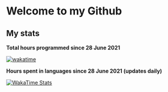 # Welcome to my Github

## My stats

**Total hours programmed since 28 June 2021**

[![wakatime](https://wakatime.com/badge/user/406ac065-c6a8-4e08-9b45-a20ad1bd5e8b.svg)](https://wakatime.com/@406ac065-c6a8-4e08-9b45-a20ad1bd5e8b)

**Hours spent in languages since 28 June 2021 (updates daily)**

[![WakaTime Stats](https://wakatime.com/share/@406ac065-c6a8-4e08-9b45-a20ad1bd5e8b/b0502409-b5b1-40d8-8517-919a470bb5a5.png)](https://wakatime.com/)
